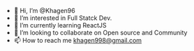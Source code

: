 - 👋 Hi, I’m @Khagen96
- 👀 I’m interested in Full Statck Dev.
- 🌱 I’m currently learning ReactJS
- 💞️ I’m looking to collaborate on Open source and Community
- 📫 How to reach me khagen998@gmail.com 

<!---
Khagen96/Khagen96 is a ✨ special ✨ repository because its `README.md` (this file) appears on your GitHub profile.
You can click the Preview link to take a look at your changes.
--->
